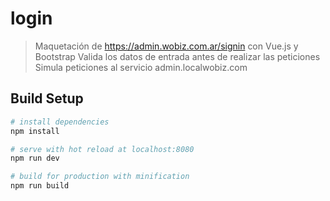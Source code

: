 # login

> Maquetación de https://admin.wobiz.com.ar/signin con Vue.js y Bootstrap
> Valida los datos de entrada antes de realizar las peticiones
> Simula peticiones al servicio admin.localwobiz.com

## Build Setup

``` bash
# install dependencies
npm install

# serve with hot reload at localhost:8080
npm run dev

# build for production with minification
npm run build